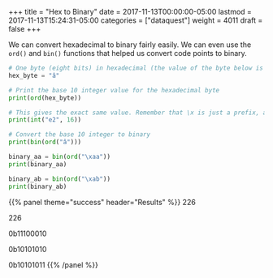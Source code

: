 +++
title = "Hex to Binary"
date = 2017-11-13T00:00:00-05:00
lastmod = 2017-11-13T15:24:31-05:00
categories = ["dataquest"]
weight = 4011
draft = false
+++

We can convert hexadecimal to binary fairly easily. We can even use the `ord()` and `bin()` functions that helped us convert code points to binary.

```python
# One byte (eight bits) in hexadecimal (the value of the byte below is \xe2)
hex_byte = "â"

# Print the base 10 integer value for the hexadecimal byte
print(ord(hex_byte))

# This gives the exact same value. Remember that \x is just a prefix, and doesn't affect the value.
print(int("e2", 16))

# Convert the base 10 integer to binary
print(bin(ord("â")))

binary_aa = bin(ord("\xaa"))
print(binary_aa)

binary_ab = bin(ord("\xab"))
print(binary_ab)
```


{{% panel theme="success" header="Results" %}}
226

226

0b11100010

0b10101010

0b10101011
{{% /panel %}}
